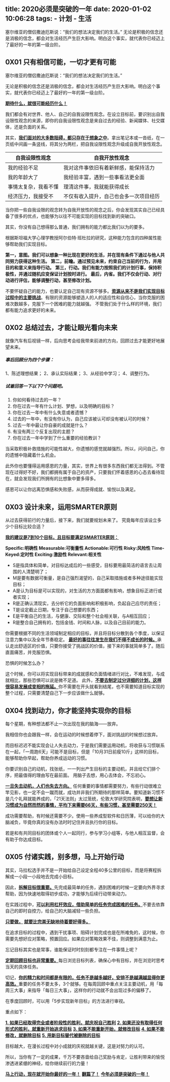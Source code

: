 title: 2020必须是突破的一年
date: 2020-01-02 10:06:28
tags:
	- 计划
	- 生活
---
塞尔维亚的僧侣撒迪厄斯说：“我们的想法决定我们的生活。”
无论是积极的信念还是消极的信念，都会对生活经历产生巨大影响。明白这个事实，就代表你已经迈上了最好的一年的第一级台阶。
<!--more-->
## 0X01 只有相信可能，一切才更有可能
塞尔维亚的僧侣撒迪厄斯说：“我们的想法决定我们的生活。”

无论是积极的信念还是消极的信念，都会对生活经历产生巨大影响。明白这个事实，就代表你已经迈上了最好的一年的第一级台阶。

<u>**期待什么，就很可能经历什么！**</u>

我们都会有对世界、他人、自己的自我设限性观念。在设立目标前，要识别出自我设限性观念的来源，即你的自我设限性观念是来自过去的经验、新闻媒体、社交媒体，还是负面的关系。

其实，<u>**我们面对的大多数阻碍，都只存在于想象之中**</u>。拿出笔记本或一沓纸，在一页纸中间画一条竖线，将其分为两栏，把自我设限性观念升级成自我开放性观念。


| 自我设限性观念 | 自我开放性观念 |
| --- | --- |
|我的经验不足  | 我对这件事依旧有着新鲜感，能保持活力 |
| 我的年龄大了 | 我经验丰富，遇到一些事看法更全面 |
| 事情太复杂，我看不懂 | 理清这件事，我就能获得成长 |
| 经济压力，我接受不 | 不仅有收入提升，自己也会多一次项目经历 |

当你把一些自我设限的观念转为自我开放性的观念之后，你会发现其实自己已经具备了很多的优点，也能够为以往不可能实现的目标找到新的突破口。

其实，你没有自己想得那么普通，我们拥有的能力都比我们以为的要多。

根据斯坦福大学心理学教授阿尔伯特·班杜拉的研究，这种能力包含的四种属性能够帮助我们实现目标。

**第一，意图。我们可以想象一种比现在更好的生活，并在现有条件下通过与他人共同努力获得这种生活。**
**第二，前瞻。通过预见未来，约束自己当前的行为，并用目的和意义来指导行动。**
**第三，行动。我们有能力按照我们的计划行事，保持积极性，并通过随机应变保证计划按时进行。**
**最后，内省。我们不仅会行动、对行动进行评估，能够调整行动，甚至修改计划。**

不要怀疑自己的能力，也要认定自己现有资源不够多。<u>**资源从来不是我们实现目标过程中的主要挑战**</u>。有限的资源能够塑造人的人的适应性和自信心，当你克服的困难次数越多，克服下一个困难的能力就越强。
不管我们处于什么样的环境，我们都有能力追求更好的未来。

## 0X02 总结过去，才能让眼光看向未来
就像汽车有后视镜一样，后向思考会给我带来前进的方向，回顾过去才能更好地展望未来。
##### 事后回顾分为四个步骤：
1、陈述理想结果；
2、承认实际结果；
3、从经验中学习；
4、调整行为。

##### 试着回答一下以下7个问题吧。

1. 你如何看待过去的一年？
2. 你在过去一年有什么计划、梦想，以及明确的目标？
3. 你在过去一年中有什么失意或者遗憾？
4. 过去的一年中，有没有你认为，自己应该被认可却没有被认可的时候？
5. 过去一年中最让你自豪的成就是什么？
6. 有没有两三个反复出现的主题？
7. 你在过去一年中学到了什么重要的经验教训？


当采取积极补救措施的可能性越大，你遗憾的感觉就越强烈。所以，问问自己，你的遗憾中隐藏着什么机会。

此外你也要懂得运用感恩的力量，其实，世界上有很多东西我们都无法得到。不管现在过得好不好，我们都拥有属于自己的资产，只要我们怀着感恩的心态去看待现在，就会发现我们所拥有的比想象中要多得多。

感恩可以让你远离恐惧感和失败感，从而获得成就、愉悦以及满足。
## 0X03 设计未来，运用SMARTER原则
从过去获得前行的力量后，接下来，我们就要规划未来了。
究竟每年应该设立多少个目标比较合适？

<u>**我的建议是7到10个目标，且目标要满足SMARTER原则：**</u>

**Specific:明确性 Measurable:可衡量性 Actionable:可行性 Risky:风险性 Time-Keyed:定时性 Exciting:激励性 Relevant:相关性**

* S是指具体和简单，对目标达成后的一些感受，目标要用最简洁的语言去让周围的人清楚明了；
* M是要有数据可衡量，是自己强烈渴望的，自己采取措施或者多种途径能实现目标；
* A是认为目标是可以实现的，对生活的方方面面都有影响，想象目标正进行或者实现；
* R是正确认清现实，去分析它的负面影响和积极影响，负起自己应尽的责任；
* T是设定截止日期，专注于自己想要的东西；
* E是平衡自己的生活，与健康、交际和整个社会相关联，与A相互回应；
* R是整合自己拥有的，包括金钱、时间和人脉，以及自己目前的能力。

你需要根据不同的生活领域制定相应的目标，并且将目标分散到各个季度，以保证注意力集中以及全年节奏稳定。
<u>**最好的事往往发生在我们不得不成长的时候。**</u>承认走出舒适区的价值，只要你接受了挑战区的价值，接下来的事就简单多了。随后直面痛苦，并克服恐惧。

恐惧的时候怎么办？

这个时候，你可以将实现目标带来的成就感和负面情绪进行对比，不难发现，与成就相比，那些恐惧可以说是微不足道。
此外，<u>**不要去制定过分详细的计划，这样很容易发展成变相的拖延。**</u>你不需要在开头就看到结尾，也不需要知道目标实现的整个过程，只需要清楚自己下一步应该做什么就够。

## 0X04 找到动力，你才能坚持实现你的目标

每个星期，有种想法都不止一次出现在我的脑海——放弃。

我相信你也会跟我一样，会在运动的时候想着停下，面对挑战的时候想过放弃。

而目标迟迟不能实现会让人失去动力，于是我们需要运用动机，将收获与习惯联系在一起，「一周跑6天」可能不是目标，但是「10月31日前瘦10斤」这样的目标，能够帮助你早起，帮助你养成运动的习惯。

你要识别自己的动机，找张纸，一一列出产生目标的主要动机，并且给它们排个序，把最值得的理由写在最前面。 用脑子去想，用心去体会，不忘初心。


<u>**一旦失去动机，人们也失去方向。**</u>
任何重要的事情都需要努力，有些行动很难立竿见影，也一定不会一蹴而就，成功并非我们所期待的那样简单。要知道新习惯不是几个礼拜就能养成的，「21天法则」太过笼统，伦敦大学研究院表明，<u>**要想让新习惯成为自然而然的事情，平均下来需要66天，有些习惯，甚至需要250天！**</u>

成功需要帮助，有时候还需要不少。使用一些养成型软件和日历薄，可以给你的大脑减负，毕竟你真的没有办法时时记住并且执行你的目标。

若是和有共同目标的团体或个人一起同行，参与学习小组等，与他人相互监督，会有助于你达成目标。
## 0X05 付诸实践，别多想，马上开始行动
其实，马拉松选手并不是一开始给自己设定全程40多公里的目标，而是将赛程拆解成一小段一小段地去完成小目标。

因此，<u>**拆解目标很重要。**</u>先完成最简单的任务，遇到困难的时候一定要向外界寻求帮助，因为快速地取得初步成功，才能够为后续行动带来动力。

在实践过程中，<u>**可以利用杠杆效应，借助简单的任务完成困难的任务。**</u>不要去依靠自己的即时自控力，给自己的大脑减轻一些负担。

<u>**只要做，</u>
<u>就要比完美无缺地待着要好得多。**</u>

在追求目标的过程中，遇到干扰事项、阻碍计划完成也是在所难免的，这时候，你需要先想好应对策略，预置回应。如果应对策略效果不佳，则调整到满意为止。

忘记目标其实也是常事，谁能保证时时刻刻都专注在一件事情上呢？

<u>**定期回顾目标也非常重要。**</u>每日浏览目标列表，确保心中有目标，并在浏览时思考当天的具体任务。

切记，<u>**你的精力和时间都是有限的，任务不是越多越好，安排不是越满越显得你更高效。**</u>重要的任务不要太多，3个就够。在每周回顾中重点关注主要动机，用「每周三大事」来指导「每日三大事」，这样你的行动就不会出现过多的偏移了。

在季度回顾时，可以用「5步实现新年目标」的方法进行审视。

重点如下：

<u>**1. 如果已经取得完全或者阶段性的胜利，就庆祝自己胜利**</u>
<u>**2. 如果还没有取得任何形式的胜利，就重新开始追求目标**</u>
<u>**3. 如果不能重新开始，就修改目标**</u>
<u>**4. 如果不能修改，就删除目标**</u>
<u>**5. 用新目标替代被删除的目标**</u>

目标越大，在漫长过程中对小成就的庆祝就越关键，这是对努力的认可。

所以，当你有了一定的成果，千万不要吝啬给自己奖励与肯定，让胜利带来的愉悦渗透进紧绷的神经，给你继续前行的力量！

<u>**马上行动，现在就开始你最好的一年！**</u>
<u>**翻篇了！**</u>
<u>**今年必须是突破的一年！**</u>



